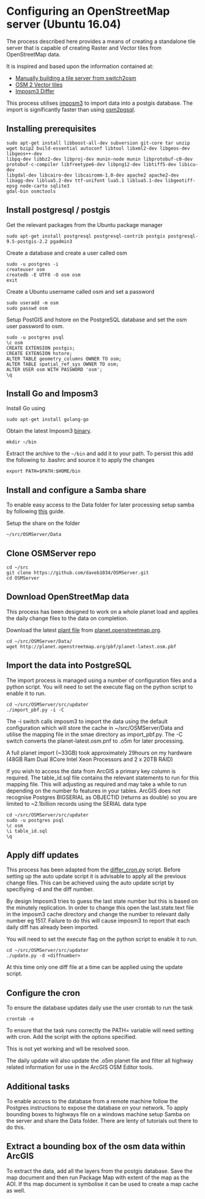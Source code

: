# Configuring an OpenStreetMap server (Ubuntu 16.04)

The process described here provides a means of creating a standalone tile server that is capable of creating
Raster and Vector tiles from OpenStreetMap data.

It is inspired and based upon the information contained at:

* [Manually building a tile server from switch2osm](https://switch2osm.org/serving-tiles/manually-building-a-tile-server-14-04/)
* [OSM 2 Vector tiles](http://osm2vectortiles.org/)
* [Imposm3 Differ](https://github.com/lyrk/imposm3-differ)

This process utilises [imposm3](https://github.com/omniscale/imposm3) to import data into a postgis database.
The import is significantly faster than using [osm2pgsql](https://github.com/openstreetmap/osm2pgsql).

## Installing prerequisites

```
sudo apt-get install libboost-all-dev subversion git-core tar unzip wget bzip2 build-essential autoconf libtool libxml2-dev libgeos-dev libgeos++-dev 
libpq-dev libbz2-dev libproj-dev munin-node munin libprotobuf-c0-dev protobuf-c-compiler libfreetype6-dev libpng12-dev libtiff5-dev libicu-dev 
libgdal-dev libcairo-dev libcairomm-1.0-dev apache2 apache2-dev libagg-dev liblua5.2-dev ttf-unifont lua5.1 liblua5.1-dev libgeotiff-epsg node-carto sqlite3
gdal-bin osmctools
```

## Install postgresql / postgis

Get the relevant packages from the Ubuntu package manager
```
sudo apt-get install postgresql postgresql-contrib postgis postgresql-9.5-postgis-2.2 pgadmin3
```
Create a database and create a user called osm
```
sudo -u postgres -i
createuser osm
createdb -E UTF8 -O osm osm
exit
```
Create a Ubuntu username called osm and set a password
```
sudo useradd -m osm
sudo passwd osm
```
Setup PostGIS and hstore on the PostgreSQL database and set the osm user password to osm.
```
sudo -u postgres psql
\c osm
CREATE EXTENSION postgis;
CREATE EXTENSION hstore;
ALTER TABLE geometry_columns OWNER TO osm;
ALTER TABLE spatial_ref_sys OWNER TO osm;
ALTER USER osm WITH PASSWORD 'osm';
\q
```

## Install Go and Imposm3
Install Go using
```
sudo apt-get install golang-go
```
Obtain the latest Imposm3 [binary](https://imposm.org/static/rel/).
```
mkdir ~/bin
```
Extract the archive to the `~/bin` and add it to your path. To persist this add the following to .bashrc and source it to apply the changes
```
export PATH=$PATH:$HOME/bin
```

## Install and configure a Samba share

To enable easy access to the Data folder for later processing setup samba by following [this](https://help.ubuntu.com/community/How%20to%20Create%20a%20Network%20Share%20Via%20Samba%20Via%20CLI%20(Command-line%20interface/Linux%20Terminal)%20-%20Uncomplicated,%20Simple%20and%20Brief%20Way!) guide.

Setup the share on the folder
```
~/src/OSMServer/Data
```

## Clone OSMServer repo
```
cd ~/src
git clone https://github.com/daveb1034/OSMServer.git
cd OSMServer
```

## Download OpenStreetMap data

This process has been designed to work on a whole planet load and applies the daily change files to the data on completion.

Download the latest [plant file](http://planet.openstreetmap.org/pbf/planet-latest.osm.pbf) from [planet.openstreetmap.org](http://planet.openstreetmap.org/).

```
cd ~/src/OSMServer/Data/
wget http://planet.openstreetmap.org/pbf/planet-latest.osm.pbf
```

## Import the data into PostgreSQL

The import process is managed using a number of configuration files and a python script.
You will need to set the execute flag on the python script to enable it to run.
```
cd ~/src/OSMServer/src/updater
./import_pbf.py -i -C
```
The -i switch calls imposm3 to import the data using the default configuration which will store the cache in ~/src/OSMServer/Data and utilise the mapping file in the smae directory as import_pbf.py.
The -C switch converts the planet-latest.osm.pnf to .o5m for later processing.

A full planet import (~33GB) took approximately 29hours on my hardware (48GB Ram Dual 8Core Intel Xeon Processors and 2 x 20TB RAID)

If you wish to access the data from ArcGIS a primary key column is required. The table_id.sql file contains the relevant statements to run for this mapping file.
This will adjusting as required and may take a while to run depending on the number fo features in your tables.
ArcGIS does not recognise Postgres BIGSERIAL as OBJECTID (returns as double) so you are limited to ~2.1billion records using the SERIAL data type

```
cd ~/src/OSMServer/src/updater
sudo -u postgres psql
\c osm
\i table_id.sql
\q
```

## Apply diff updates

This process has been adapted from the [differ_cron.py](https://github.com/lyrk/imposm3-differ) script.
Before setting up the auto update script it is advisable to apply all the previous change files. This can be achieved using the auto update script by specifiying -d and the diff number.

By design Imposm3 tries to guess the last state number but this is based on the minutely replication. In order to change this open the last.state.text file in the imposm3 cache directory and change the number to relevant daily number eg 1517.
Failure to do this will cause imposm3 to report that each daily diff has already been imported.

You will need to set the execute flag on the python script to enable it to run.

```
cd ~/src/OSMServer/src/updater
./update.py -d <diffnumber>
```

At this time only one diff file at a time can be applied using the update script.

## Configure the cron

To ensure the database updates daily use the user crontab to run the task

```
crontab -e
```

To ensure that the task runs correctly the PATH= variable will need setting with cron. Add the script with the options specified.

This is not yet working and wll be resolved soon.

The daily update will also update the .o5m planet file and filter all highway related information for use in the ArcGIS OSM Editor tools.

## Additional tasks

To enable access to the database from a remote machine follow the Postgres instructions to expose the database on your network. To apply bounding boxes to 
highways file on a windows machine setup Samba on the server and share the Data folder. There are lenty of tutorials out there to do this.

## Extract a bounding box of the osm data within ArcGIS

To extract the data, add all the layers from the postgis database. Save the map document and then run Package Map with extent of the map as the AOI. If ths map document is symbolise it can be used to create a map cache as well.

